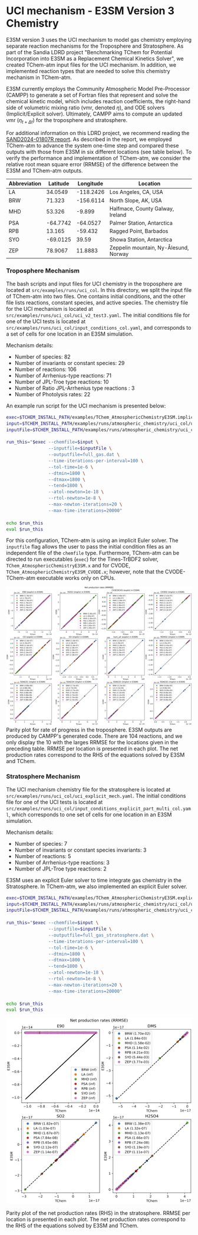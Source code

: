 # **UCI mechanism - E3SM Version 3 Chemistry**

E3SM version 3 uses the UCI mechanism to model gas chemistry employing separate reaction mechanisms for the Troposphere and Stratosphere. As part of the Sandia LDRD project "Benchmarking TChem for Potential Incorporation into E3SM as a Replacement Chemical Kinetics Solver", we created TChem-atm input files for the UCI mechanism. In addition, we implemented reaction types that are needed to solve this chemistry mechanism in TChem-atm.

E3SM currently employs the Community Atmospheric Model Pre-Processor (CAMPP) to generate a set of Fortran files that represent and solve the chemical kinetic model, which includes reaction coefficients, the right-hand side of volumetric mixing ratio (vmr, denoted $\eta$), and ODE solvers (Implicit/Explicit solver). Ultimately, CAMPP aims to compute an updated vmr ($\eta_{t+\Delta t}$) for the troposphere and stratosphere.

For additional information on this LDRD project, we recommend reading the [SAND2024-01807R report](/../sand_report/QTI_tchemV1.pdf). As described in the report, we employed TChem-atm to advance the system one-time step and compared these outputs with those from E3SM in six different locations (see table below).
To verify the performance and implementation of TChem-atm, we consider the relative root mean square error (RRMSE) of the difference between the E3SM and TChem-atm outputs.

| Abbreviation | Latitude | Longitude | Location |
|--------------|----------|-----------|----------|
| LA | 34.0549 | -118.2426 | Los Angeles, CA, USA |
| BRW | 71.323 | -156.6114 | North Slope, AK, USA |
| MHD | 53.326 | -9.899 | Halfmace, County Galway, Ireland |
| PSA | -64.7742 | -64.0527 | Palmer Station, Antarctica |
| RPB | 13.165 | -59.432 | Ragged Point, Barbados |
| SYO | -69.0125 | 39.59 | Showa Station, Antarctica |
| ZEP | 78.9067 | 11.8883 | Zeppelin mountain, Ny-Ålesund, Norway |


### **Troposphere Mechanism**

The bash scripts and input files for UCI chemistry in the troposphere are located at `src/examples/runs/uci_col`. In this directory, we split the input file of TChem-atm into two files. One contains initial conditions, and the other file lists reactions, constant species, and active species. The chemistry file for the UCI mechanism is located at `src/examples/runs/uci_col/uci_v2_test3.yaml`. The initial conditions file for one of the UCI tests is located at `src/examples/runs/uci_col/input_conditions_col.yaml`, and corresponds to a set of cells for one location in an E3SM simulation.

Mechanism details:

* Number of species: 82
* Number of invariants or constant species: 29
* Number of reactions: 106
* Number of Arrhenius-type reactions: 71
* Number of JPL-Troe type reactions: 10
* Number of Ratio JPL-Arrhenius type reactions : 3
* Number of Photolysis rates: 22

An example run script for the UCI mechanism is presented below:

```bash
exec=$TCHEM_INSTALL_PATH/examples/TChem_AtmosphericChemistryE3SM.implicit_euler.x
input=$TCHEM_INSTALL_PATH/examples/runs/atmospheric_chemistry/uci_col/uci_v2_test3.yaml
inputFile=$TCHEM_INSTALL_PATH/examples/runs/atmospheric_chemistry/uci_col/input_conditions_multi_col.yaml

run_this="$exec --chemfile=$input \
                --inputfile=$inputFile \
                --outputfile=full_gas.dat \
                --time-iterations-per-interval=100 \
                --tol-time=1e-6 \
                --dtmin=1800 \
                --dtmax=1800 \
                --tend=1800 \
                --atol-newton=1e-18 \
                --rtol-newton=1e-8 \
                --max-newton-iterations=20 \
                --max-time-iterations=20000"

echo $run_this
eval $run_this
```

For this configuration, TChem-atm is using an implicit Euler solver. The `inputfile` flag allows the user to pass the initial condition files as an independent file of the `chemfile` type. Furthermore, TChem-atm can be directed to run executables (`exec`) for the Tines-TrBDF2 solver, `TChem_AtmosphericChemistryE3SM.x` and for CVODE, `TChem_AtmosphericChemistryE3SM_CVODE.x`; however, note that the CVODE-TChem-atm executable works only on CPUs.

![E3SM vs TChem-atm Troposhere](figures/net_production_rate_worst.png)
Parity plot for rate of progress in the troposphere. E3SM outputs are produced by CAMPP's generated code. There are 104 reactions, and we only display the 10 with the larges RRMSE for the locations given in the preceding table. RRMSE per location is presented in each plot. The net production rates correspond to the RHS of the equations solved by E3SM and TChem.


### **Stratosphere Mechanism**

The UCI mechanism chemistry file for the stratosphere is located at `src/examples/runs/uci_col/uci_explicit_mech.yaml`. The initial conditions file for one of the UCI tests is located at `src/examples/runs/uci_col/input_conditions_explicit_part_multi_col.yaml`, which corresponds to one set of cells for one location in an E3SM simulation.

Mechanism details:

* Number of species: 7
* Number of invariants or constant species invariants: 3
* Number of reactions: 5
* Number of Arrhenius-type reactions: 3
* Number of JPL-Troe type reactions: 2

E3SM uses an explicit Euler solver to time integrate gas chemistry in the Stratosphere. In TChem-atm, we also implemented an explicit Euler solver.


```bash
exec=$TCHEM_INSTALL_PATH/examples/TChem_AtmosphericChemistryE3SM.explicit_euler.x
input=$TCHEM_INSTALL_PATH/examples/runs/atmospheric_chemistry/uci_col/uci_explicit_mech.yaml
inputFile=$TCHEM_INSTALL_PATH/examples/runs/atmospheric_chemistry/uci_col/input_conditions_explicit_part_multi_col.yaml

run_this="$exec --chemfile=$input \
                --inputfile=$inputFile \
                --outputfile=full_gas_stratosphere.dat \
                --time-iterations-per-interval=100 \
                --tol-time=1e-6 \
                --dtmin=1800 \
                --dtmax=1800 \
                --tend=1800 \
                --atol-newton=1e-18 \
                --rtol-newton=1e-8 \
                --max-newton-iterations=20 \
                --max-time-iterations=20000"

echo $run_this
eval $run_this
```

![E3SM vs TChem-atm Stratoshere](figures/net_production_rates_stratosphere.png)

Parity plot of the net production rates (RHS) in the stratosphere. RRMSE per location is presented in each plot. The net production rates correspond to the RHS of the equations solved by E3SM and TChem.
